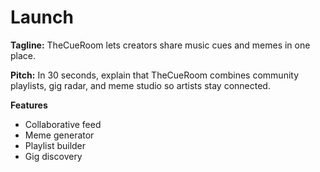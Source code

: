 # Launch

**Tagline:** TheCueRoom lets creators share music cues and memes in one place.

**Pitch:** In 30 seconds, explain that TheCueRoom combines community playlists, gig radar, and meme studio so artists stay connected.

**Features**
- Collaborative feed
- Meme generator
- Playlist builder
- Gig discovery
